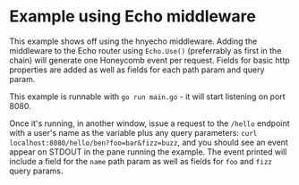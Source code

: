 # Example using Echo middleware

This example shows off using the hnyecho middleware.  Adding the middleware to the
Echo router using `Echo.Use()` (preferrably as first in the chain) will generate one
Honeycomb event per request.  Fields for basic http properties are added as well as
fields for each path param and query param.

This example is runnable with `go run main.go` - it will start listening on port
8080.

Once it's running, in another window, issue a request to the `/hello` endpoint
with a user's name as the variable plus any query parameters: 
`curl localhost:8080/hello/ben?foo=bar&fizz=buzz`, and you should see an event appear
on STDOUT in the pane running the example. The event printed will include a field for 
the `name` path param as well as fields for `foo` and `fizz` query params.
